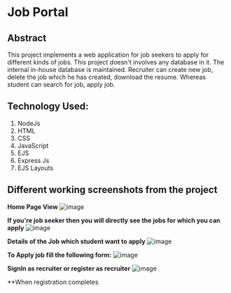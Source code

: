 # Job Portal

## Abstract
This project implements a web application for job seekers to apply for different kinds of jobs. This project doesn't involves any database in it.
The internal in-house database is maintained. Recruiter can create new job, delete the job which he has created, download the resume. Whereas student can search for job, apply job.

## Technology Used:
1. NodeJs
2. HTML
3. CSS
4. JavaScript
5. EJS
6. Express Js
7. EJS Layouts


## Different working screenshots from the project

**Home Page View**
![image](https://github.com/user-attachments/assets/efe87bab-0fb7-482a-8e97-c9fd4dc60eda)

**If you're job seeker then you will directly see the jobs for which you can apply**
![image](https://github.com/user-attachments/assets/afef5ae3-982b-4c3b-8616-f909a7a98bd6)

**Details of the Job which student want to apply**
![image](https://github.com/user-attachments/assets/0352a2a1-486b-4ea8-8ed6-7cd9a45424bc)

**To Apply job fill the following form:**
![image](https://github.com/user-attachments/assets/902a833b-5fc2-4b1d-9471-b2e0627c690a)

**SignIn as recruiter or register as recruiter**
![image](https://github.com/user-attachments/assets/fad806e2-c76c-4c13-a1df-f5c62d4b9124)

**When registration completes 





